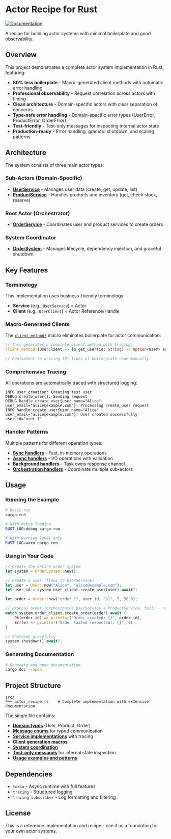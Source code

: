 # Actor Recipe for Rust

[![Documentation](https://github.com/schilit/actor-recipe/actions/workflows/docs.yml/badge.svg)](https://schilit.github.io/actor-recipe/)

A recipe for building actor systems with minimal boilerplate and good observability.

## Overview

This project demonstrates a complete actor system implementation in Rust, featuring:

- **80% less boilerplate** - Macro-generated client methods with automatic error handling
- **Professional observability** - Request correlation across actors with timing
- **Clean architecture** - Domain-specific actors with clear separation of concerns
- **Type-safe error handling** - Domain-specific error types (UserError, ProductError, OrderError)
- **Test-friendly** - Test-only messages for inspecting internal actor state
- **Production-ready** - Error handling, graceful shutdown, and scaling patterns

## Architecture

The system consists of three main actor types:

### Sub-Actors (Domain-Specific)
- **[UserService](src/actor_recipe.rs#L286)** - Manages user data (create, get, update, list)
- **[ProductService](src/actor_recipe.rs#L519)** - Handles products and inventory (get, check stock, reserve)

### Root Actor (Orchestrator)
- **[OrderService](src/actor_recipe.rs#L709)** - Coordinates user and product services to create orders

### System Coordinator
- **[OrderSystem](src/actor_recipe.rs#L916)** - Manages lifecycle, dependency injection, and graceful shutdown

## Key Features

### Terminology
This implementation uses business-friendly terminology:
- **Service** (e.g., `UserService`) = Actor
- **Client** (e.g., `UserClient`) = Actor Reference/Handle

### Macro-Generated Clients
The [`client_method!`](src/actor_recipe.rs#L97) macro eliminates boilerplate for actor communication:

```rust
// This generates a complete client method with tracing:
client_method!(UserClient => fn get_user(id: String) -> Option<User> as UserRequest::GetUser);

// Equivalent to writing 15+ lines of boilerplate code manually
```

### Comprehensive Tracing
All operations are automatically traced with structured logging:

```
INFO user_creation: Creating test user
DEBUG create_user{}: Sending request
DEBUG handle_create_user{user_name="Alice" user_email="alice@example.com"}: Processing create_user request
INFO handle_create_user{user_name="Alice" user_email="alice@example.com"}: User created successfully user_id="user_1"
```

### Handler Patterns
Multiple patterns for different operation types:
- **[Sync handlers](src/actor_recipe.rs#L354)** - Fast, in-memory operations
- **[Async handlers](src/actor_recipe.rs#L401)** - I/O operations with validation
- **[Background handlers](src/actor_recipe.rs#L1101)** - Task owns response channel
- **[Orchestration handlers](src/actor_recipe.rs#L778)** - Coordinate multiple sub-actors

## Usage

### Running the Example

```bash
# Basic run
cargo run

# With debug logging
RUST_LOG=debug cargo run

# With warning level only
RUST_LOG=warn cargo run
```

### Using in Your Code

```rust
// Create the entire order system
let system = OrderSystem::new();

// Create a user (flows to UserService)
let user = User::new("Alice", "alice@example.com");
let user_id = system.user_client.create_user(user).await?;

let order = Order::new("order_1", user_id, "p1", 5, 50.0);

// Process order (orchestrates UserService + ProductService, fails - no products in demo)
match system.order_client.create_order(order).await {
    Ok(order_id) => println!("Order created: {}", order_id),
    Err(e) => println!("Order failed (expected): {}", e),
}

// Shutdown gracefully
system.shutdown().await?;
```

### Generating Documentation

```bash
# Generate and open documentation
cargo doc --open
```

## Project Structure

```
src/
└── actor_recipe.rs    # Complete implementation with extensive documentation
```

The single file contains:
- **[Domain types](src/actor_recipe.rs#L122)** (User, Product, Order)
- **[Message enums](src/actor_recipe.rs#L190)** for typed communication
- **[Service implementations](src/actor_recipe.rs#L286)** with tracing
- **[Client generation macros](src/actor_recipe.rs#L97)**
- **[System coordination](src/actor_recipe.rs#L916)**
- **[Test-only messages](src/actor_recipe.rs#L471)** for internal state inspection
- **[Usage examples and patterns](src/actor_recipe.rs#L1238)**

## Dependencies

- `tokio` - Async runtime with full features
- `tracing` - Structured logging
- `tracing-subscriber` - Log formatting and filtering

## License

This is a reference implementation and recipe - use it as a foundation for your own actor systems.